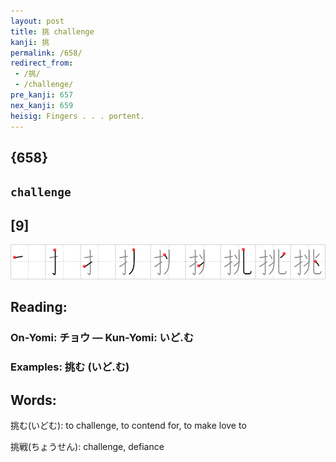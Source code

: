 ```yaml
---
layout: post
title: 挑 challenge
kanji: 挑
permalink: /658/
redirect_from:
 - /挑/
 - /challenge/
pre_kanji: 657
nex_kanji: 659
heisig: Fingers . . . portent.
---
```


## {658}

## `challenge`

## [9]

<div class="stroke"><img src="../images/E68C91.png" /></div>

## Reading:

### On-Yomi: チョウ &mdash; Kun-Yomi: いど.む

### Examples: 挑む (いど.む)

## Words:

挑む(いどむ): to challenge, to contend for, to make love to

挑戦(ちょうせん): challenge, defiance
